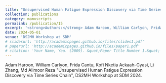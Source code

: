 ```yaml
---
title: "Unsupervised Human Fatigue Expression Discovery via Time Series Chain"
collection: publications
category: manuscripts
permalink: /publication/15
excerpt: '<strong>Authors:</strong> Adam Haroon, William Carlyon, Frida Cantu, Kofi Nketia Ackaah-Gyasi, Li Zhang, and Md Alimoor Reza.'
date: 2024-05-01
venue: 'DS2MH Workshop at SDM'
# slidesurl: 'http://academicpages.github.io/files/slides1.pdf'
# paperurl: 'http://academicpages.github.io/files/paper1.pdf'
# citation: 'Your Name, You. (2009). &quot;Paper Title Number 1.&quot; <i>Journal 1</i>. 1(1).'
---
```


Adam Haroon, William Carlyon, Frida Cantu, Kofi Nketia Ackaah-Gyasi, Li Zhang, Md Alimoor Reza "Unsupervised Human Fatigue Expression Discovery via Time Series Chain", DS2MH Workshop at SDM 2024.